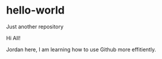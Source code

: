 # hello-world
Just another repository

Hi All!

Jordan here, I am learning how to use Github more effitiently.

